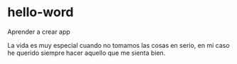 # hello-word
Aprender a crear app

La vida es muy especial cuando no tomamos las cosas en serio, en mi caso he querido siempre hacer aquello que me sienta bien.

